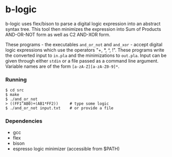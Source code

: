 # b-logic
b-logic uses flex/bison to parse a digital logic expression into an abstract syntax tree. This tool then minimizes the expression into Sum of Products AND-OR-NOT form as well as C2 AND-XOR form.

These programs - the executables `and_or_not` and `and_xor` - accept digital logic expressions which use the operators "+, \*, ^, !". These programs write the converted input to `in.pla` and the minimizations to `out.pla`. Input can be given through either `stdin` or a file passed as a command line argument. Variable names are of the form `[a-zA-Z][a-zA-Z0-9]*`.

### Running
```shell
$ cd src
$ make
$ ./and_or_not
> ((FF1^AB0)+(AB1*FF2))     # type some logic
$ ./and_or_not input.txt    # or provide a file
```

### Dependencies
* gcc
* flex
* bison
* espresso logic minimizer (accessible from $PATH)
